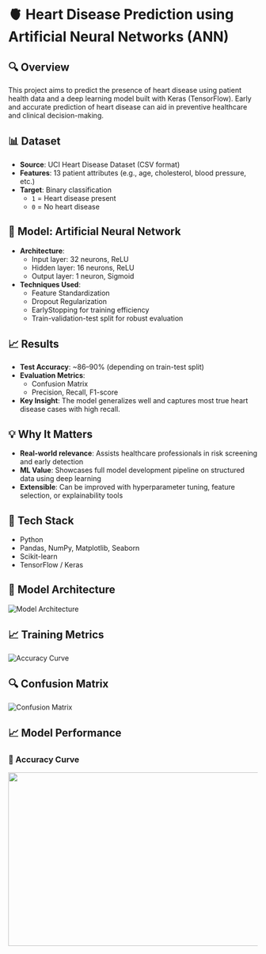 
# 🫀 Heart Disease Prediction using Artificial Neural Networks (ANN)

## 🔍 Overview
This project aims to predict the presence of heart disease using patient health data and a deep learning model built with Keras (TensorFlow). Early and accurate prediction of heart disease can aid in preventive healthcare and clinical decision-making.

## 📊 Dataset
- **Source**: UCI Heart Disease Dataset (CSV format)
- **Features**: 13 patient attributes (e.g., age, cholesterol, blood pressure, etc.)
- **Target**: Binary classification  
  - `1` = Heart disease present  
  - `0` = No heart disease

## 🧠 Model: Artificial Neural Network
- **Architecture**:
  - Input layer: 32 neurons, ReLU
  - Hidden layer: 16 neurons, ReLU
  - Output layer: 1 neuron, Sigmoid
- **Techniques Used**:
  - Feature Standardization
  - Dropout Regularization
  - EarlyStopping for training efficiency
  - Train-validation-test split for robust evaluation

## 📈 Results
- **Test Accuracy**: ~86–90% (depending on train-test split)
- **Evaluation Metrics**:
  - Confusion Matrix
  - Precision, Recall, F1-score
- **Key Insight**: The model generalizes well and captures most true heart disease cases with high recall.

## 💡 Why It Matters
- **Real-world relevance**: Assists healthcare professionals in risk screening and early detection
- **ML Value**: Showcases full model development pipeline on structured data using deep learning
- **Extensible**: Can be improved with hyperparameter tuning, feature selection, or explainability tools

## 🔧 Tech Stack
- Python
- Pandas, NumPy, Matplotlib, Seaborn
- Scikit-learn
- TensorFlow / Keras

## 🧠 Model Architecture
![Model Architecture](images/nn_diagram.png)

## 📈 Training Metrics
![Accuracy Curve](https://github.com/user-attachments/assets/6bed786b-1548-4dd9-95cd-ab3dc947114c)

## 🔍 Confusion Matrix
![Confusion Matrix](https://github.com/user-attachments/assets/ec93c95f-f3d6-46b6-a0d4-ecf598191f7e)

## 📈 Model Performance

### 🔹 Accuracy Curve
<img src = https://github.com/user-attachments/assets/ba752af8-0f55-4cdd-b6a8-5d73434b6074 width = 700 height = 350>



